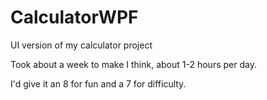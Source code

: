 # CalculatorWPF
UI version of my calculator project

Took about a week to make I think, about 1-2 hours per day.

I'd give it an 8 for fun and a 7 for difficulty.
